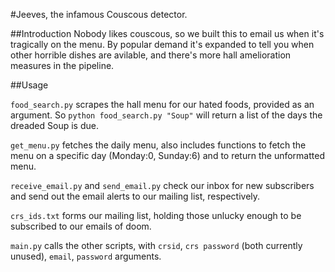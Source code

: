 #Jeeves, the infamous Couscous detector.

##Introduction
Nobody likes couscous, so we built this to email us when it's tragically on the menu. By popular demand it's expanded to tell you when other horrible dishes are avilable, and there's more hall amelioration measures in the pipeline.

##Usage

`food_search.py` scrapes the hall menu for our hated foods, provided as an argument. So `python food_search.py "Soup"` will return a list of the days the dreaded Soup is due.

`get_menu.py` fetches the daily menu, also includes functions to fetch the menu on a specific day (Monday:0, Sunday:6) and to return the unformatted menu.

`receive_email.py` and `send_email.py` check our inbox for new subscribers and send out the email alerts to our mailing list, respectively.

`crs_ids.txt` forms our mailing list, holding those unlucky enough to be subscribed to our emails of doom.

`main.py` calls the other scripts, with `crsid`, `crs password` (both currently unused), `email`, `password` arguments.